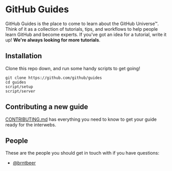 # GitHub Guides

GitHub Guides is the place to come to learn about the GitHub Universe™. Think of it as a collection of tutorials, tips, and workflows to help people learn GitHub and become experts. If you've got an idea for a tutorial, write it up! **We're always looking for more tutorials**.

## Installation

Clone this repo down, and run some handy scripts to get going!

```
git clone https://github.com/github/guides
cd guides
script/setup
script/server
```

## Contributing a new guide

[CONTRIBUTING.md](/CONTRIBUTING.md)
has everything you need to know to get your guide ready for the interwebs.

## People

These are the people you should get in touch with if you have questions:

- [@brntbeer](https://github.com/brntbeer)
